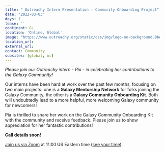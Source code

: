 ```yaml
---
title: " Outreachy Intern Presentation : Community Onboarding Project"
date: '2022-03-03'
days: 1
tease: ''
continent: GL
location: 'Online, Global'
image: "https://www.outreachy.org/static/css/img/logo-no-background.86e64a85437c.svg"
location_url:
external_url:
contact: Community
subsites: [global, us]
---
```


*Please join our Outreachy intern - Pia - in celebrating her contributions to the Galaxy Community!*

Our interns have been hard at work over the past few months, focusing on two main projects: one is a **Galaxy Mentorship Network** for folks joining the Galaxy Community, the other is a **Galaxy Community Onboarding Kit**.  Both will undoubtedly lead to a more helpful, more welcoming Galaxy community for newcomers!

Pia is thrilled to share her work on the Galaxy Community Onboarding Kit with the community and receive feedback. Please join us to show appreciation for her fantastic contributions!

**Call details soon!**

[Join us via Zoom](https://psu.zoom.us/j/93434216845?pwd=Qy9Bc0w1cDFBeEVkYWdMV0hFUEpmZz09) at 11:00 US Eastern time ([see your time](https://www.timeanddate.com/worldclock/fixedtime.html?msg=Outreachy+presentation&iso=20220303T11&p1=3705&ah=1)).



